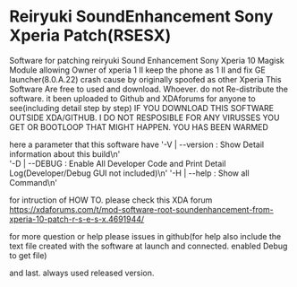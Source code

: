 # Reiryuki SoundEnhancement Sony Xperia Patch(RSESX)
Software for patching reiryuki Sound Enhancement Sony Xperia 10 Magisk Module
allowing Owner of xperia 1 II keep the phone as 1 II and fix GE launcher(8.0.A.22) crash cause by originally spoofed as other Xperia
This Software Are free to used and download. Whoever. do not Re-distribute the software. it been uploaded to Github and XDAforums for anyone to see(including detail step by step)
IF YOU DOWNLOAD THIS SOFTWARE OUTSIDE XDA/GITHUB. I DO NOT RESPOSIBLE FOR ANY VIRUSSES YOU GET OR BOOTLOOP THAT MIGHT HAPPEN. YOU HAS BEEN WARMED

here a parameter that this software have
        '-V | --version       : Show Detail information about this build\n'  
        '-D | --DEBUG         : Enable All Developer Code and Print Detail Log(Developer/Debug GUI not included)\n'
        '-H | --help          : Show all Command\n'

for intruction of HOW TO. please check this XDA forum
https://xdaforums.com/t/mod-software-root-soundenhancement-from-xperia-10-patch-r-s-e-s-x.4691944/

for more question or help please issues in github(for help also include the text file created with the software at launch and connected. enabled Debug to get file)

and last. always used released version.
